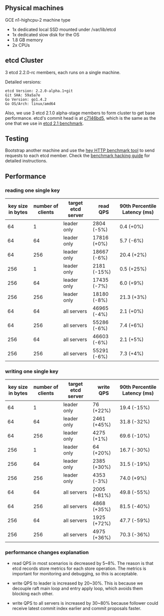 ## Physical machines

GCE n1-highcpu-2 machine type

- 1x dedicated local SSD mounted under /var/lib/etcd
- 1x dedicated slow disk for the OS
- 1.8 GB memory
- 2x CPUs

## etcd Cluster

3 etcd 2.2.0-rc members, each runs on a single machine.

Detailed versions:

```
etcd Version: 2.2.0-alpha.1+git
Git SHA: 59a5a7e
Go Version: go1.4.2
Go OS/Arch: linux/amd64
```

Also, we use 3 etcd 2.1.0 alpha-stage members to form cluster to get base performance. etcd's commit head is at [c7146bd5][c7146bd5], which is the same as the one that we use in [etcd 2.1 benchmark][etcd-2.1-benchmark].

## Testing

Bootstrap another machine and use the [hey HTTP benchmark tool][hey] to send requests to each etcd member. Check the [benchmark hacking guide][hack-benchmark] for detailed instructions.

## Performance

### reading one single key

| key size in bytes | number of clients | target etcd server | read QPS | 90th Percentile Latency (ms) |
|-------------------|-------------------|--------------------|----------|---------------|
| 64                | 1                 | leader only        | 2804 (-5%) | 0.4 (+0%) |
| 64                | 64                | leader only        | 17816 (+0%) | 5.7 (-6%) |
| 64                | 256               | leader only        | 18667 (-6%) | 20.4 (+2%) |
| 256               | 1                 | leader only        | 2181 (-15%) | 0.5 (+25%) |
| 256               | 64                | leader only        | 17435 (-7%) | 6.0 (+9%) |
| 256               | 256               | leader only        | 18180 (-8%) | 21.3 (+3%) |
| 64                | 64                | all servers        | 46965 (-4%) | 2.1 (+0%) |
| 64                | 256               | all servers        | 55286 (-6%) | 7.4 (+6%) |
| 256               | 64                | all servers        | 46603 (-6%) | 2.1 (+5%) |
| 256               | 256               | all servers        | 55291 (-6%) | 7.3 (+4%) |

### writing one single key

| key size in bytes | number of clients | target etcd server | write QPS | 90th Percentile Latency (ms) |
|-------------------|-------------------|--------------------|-----------|---------------|
| 64                | 1                 | leader only        | 76 (+22%)  | 19.4 (-15%) |
| 64                | 64                | leader only        | 2461 (+45%) | 31.8 (-32%) |
| 64                | 256               | leader only        | 4275 (+1%) | 69.6 (-10%) |
| 256               | 1                 | leader only        | 64 (+20%)  | 16.7 (-30%) |
| 256               | 64                | leader only        | 2385 (+30%) | 31.5 (-19%) |
| 256               | 256               | leader only        | 4353 (-3%) | 74.0 (+9%) |
| 64                | 64                | all servers        | 2005 (+81%) | 49.8 (-55%) |
| 64                | 256               | all servers        | 4868 (+35%) | 81.5 (-40%) |
| 256               | 64                | all servers        | 1925 (+72%) | 47.7 (-59%) |
| 256               | 256               | all servers        | 4975 (+36%) | 70.3 (-36%) |

### performance changes explanation

- read QPS in most scenarios is decreased by 5~8%. The reason is that etcd records store metrics for each store operation. The metrics is important for monitoring and debugging, so this is acceptable.

- write QPS to leader is increased by 20~30%. This is because we decouple raft main loop and entry apply loop, which avoids them blocking each other.

- write QPS to all servers is increased by 30~80% because follower could receive latest commit index earlier and commit proposals faster.

[hey]: https://github.com/rakyll/hey
[c7146bd5]: https://github.com/thistonyuncle/etcd/commits/c7146bd5f2c73716091262edc638401bb8229144
[etcd-2.1-benchmark]: etcd-2-1-0-alpha-benchmarks.md
[hack-benchmark]: ../../hack/benchmark/
